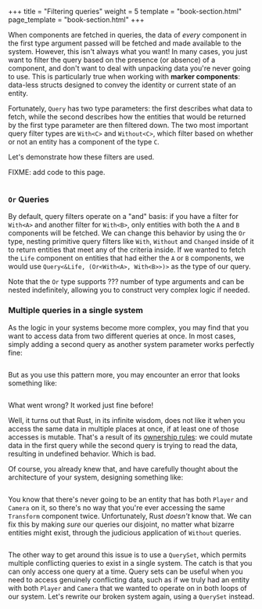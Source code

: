 +++
title = "Filtering queries"
weight = 5
template = "book-section.html"
page_template = "book-section.html"
+++

When components are fetched in queries, the data of *every* component in the first type argument passed will be fetched and made available to the system.
However, this isn't always what you want!
In many cases, you just want to filter the query based on the presence (or absence) of a component, and don't want to deal with unpacking data you're never going to use.
This is particularly true when working with **marker components**: data-less structs designed to convey the identity or current state of an entity.

Fortunately, `Query` has two type parameters: the first describes what data to fetch, while the second describes how the entities that would be returned by the first type parameter are then filtered down.
The two most important query filter types are `With<C>` and `Without<C>`, which filter based on whether or not an entity has a component of the type `C`.

Let's demonstrate how these filters are used.

FIXME: add code to this page.
```rust

```

### `Or` Queries

By default, query filters operate on a "and" basis: if you have a filter for `With<A>` and another filter for `With<B>`, only entities with both the `A` and `B` components will be fetched.
We can change this behavior by using the `Or` type, nesting primitive query filters like `With`, `Without` and `Changed` inside of it to return entities that meet any of the criteria inside.
If we wanted to fetch the `Life` component on entities that had either the `A` or `B` components, we would use `Query<&Life, (Or<With<A>, With<B>>)>` as the type of our query.

Note that the `Or` type supports ??? number of type arguments and can be nested indefinitely, allowing you to construct very complex logic if needed.

### Multiple queries in a single system

As the logic in your systems become more complex, you may find that you want to access data from two different queries at once.
In most cases, simply adding a second query as another system parameter works perfectly fine:

```rust

```

But as you use this pattern more, you may encounter an error that looks something like:

```

```

What went wrong? It worked just fine before!

Well, it turns out that Rust, in its infinite wisdom,
does not like it when you access the same data in multiple places at once,
if at least one of those accesses is mutable.
That's a result of its [ownership rules](https://doc.rust-lang.org/book/ch04-01-what-is-ownership.html): we could mutate data in the first query while the second query is trying to read the data, resulting in undefined behavior.
Which is bad.

Of course, you already knew that, and have carefully thought about the architecture of your system, designing something like:

```rust

```

You know that there's never going to be an entity that has both `Player` and `Camera` on it, so there's no way that you're ever accessing the same `Transform` component twice.
Unfortunately, Rust *doesn't* know that.
We can fix this by making *sure* our queries our disjoint, no matter what bizarre entities might exist, through the judicious application of `Without` queries.

```rust

```

The other way to get around this issue is to use a `QuerySet`, which permits multiple conflicting queries to exist in a single system.
The catch is that you can only access one query at a time.
Query sets can be useful when you need to access genuinely conflicting data, such as if we truly had an entity with both `Player` and `Camera` that we wanted to operate on in both loops of our system.
Let's rewrite our broken system again, using a `QuerySet` instead.

```rust

```
